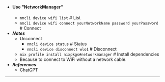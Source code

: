 - #### Use "NetworkManager"
    - `nmcli device wifi list` # List
    - `nmcli device wifi connect yourNetworkName password yourPassword` # Connect
- ***Notes***
    - Unconnect
        - `nmcli device status` # Status
        - `nmcli device disconnect wlo1` # Disconnect
    - `nix profile install nixpkgs#networkmanager` # Install dependencies
    - Because to connect to WiFi without a network cable.
- ***References***
    - ChatGPT
- ---
